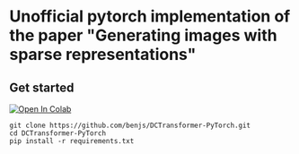 # Unofficial pytorch implementation of the paper "Generating images with sparse representations"

## Get started
[![Open In Colab](https://colab.research.google.com/assets/colab-badge.svg)](https://colab.research.google.com/github/benjs/DCTransformer-PyTorch/blob/main/demo.ipynb)

```
git clone https://github.com/benjs/DCTransformer-PyTorch.git
cd DCTransformer-PyTorch
pip install -r requirements.txt
```
